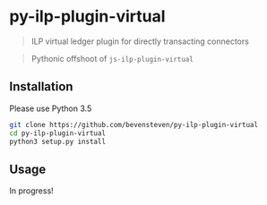 # py-ilp-plugin-virtual

> ILP virtual ledger plugin for directly transacting connectors 

> Pythonic offshoot of ```js-ilp-plugin-virtual```

## Installation 

Please use Python 3.5

```sh
git clone https://github.com/bevensteven/py-ilp-plugin-virtual
cd py-ilp-plugin-virtual
python3 setup.py install 
```

## Usage 
In progress! 
